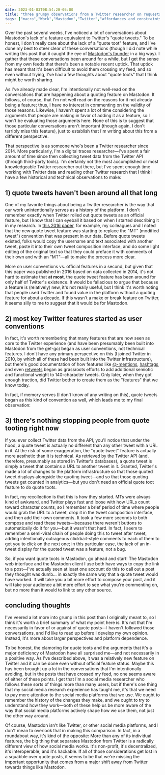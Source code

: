 ```yaml
---
date: 2023-01-03T08:54:20-05:00
title: "three grumpy observations from a Twitter researcher on requests for 'quote toots'"
tags: ["macro","Work","Mastodon","Twitter","affordances and constraints","digital traces research","platforms"]
---
```

Over the past several weeks, I've noticed a lot of conversations about Mastodon's lack of a feature equivalent to Twitter's "quote tweets." To be honest, I don't really care about the lack of a "quote toot" feature, and I've done my best to steer clear of these conversations (though I did note while writing this post that it caught the eye of  [Mastodon's founder](https://mastodon.social/@Gargron) in a big way). I gather that these conversations been around for a while, but I get the sense from my own feeds that there's been a notable recent uptick. That uptick has meant that it's been difficult to avoid them crossing my feed, and so even without trying, I've had a few thoughts about "quote toots" that I think might be worth sharing.

As I've already made clear, I'm intentionally not well-read on the conversations that are happening about a quoting feature on Mastodon. It follows, of course, that I'm not well read on the reasons for it not already being a feature; thus, I have no interest in commenting on the validity of those reasons. Likewise, I haven't spent a lot of time considering the arguments that people are making in favor of adding it as a feature, so I won't be evaluating those arguments here. None of this is to suggest that those particular conversations aren't important (though again, I don't terribly miss this feature), just to establish that I'm writing about this from a different perspective. 

That perspective is as someone who's been a Twitter researcher since 2014. More particularly, I'm a digital traces researcher—I've spent a fair amount of time since then collecting tweet data from the Twitter API (through third-party tools). I'm certainly not the most accomplished or most knowledgeable Twitter researcher out there, but I've spent enough time working with Twitter data and reading other Twitter research that I think I have a few historical and technical observations to make: 

## 1) quote tweets haven't been around all that long

One of my favorite things about being a Twitter researcher is the way that our work unintentionally serves as a history of the platform. I don't remember exactly when Twitter rolled out quote tweets as an official feature, but I know that I can eyeball it based on when I started describing it in my research. In [this 2016 paper](https://journals.sagepub.com/doi/10.1177/2042753016672131), for example, my colleagues and I noted that the new quote tweet feature was starting to replace the "MT" (modified tweet") convention that was present in our data. Before quote tweets existed, folks would copy the username and text associated with another tweet, paste it into their own tweet composition interface, and do some light editing of the original text so that they could preface it with comments of their own and with an "MT"—all to make the process more clear.

More on user conventions vs. official features in a second, but given that this paper was published in 2016 based on data collected in 2014, it's not hard to estimate that **at most**, the quote tweet feature has been around for only half of Twitter's existence. It would be fallacious to argue that because a feature is (relatively) new, it's not really useful, but I think it's worth noting that people used Twitter and found value in the platform without a quoting feature for about a decade. If this wasn't a make or break feature on Twitter, it seems silly to me to suggest that it would be for Mastodon.

## 2) most key Twitter features started as user conventions

In fact, it's worth remembering that many features that are now seen as core to the Twitter experience (and have been presumably been built into Mastodon from the get-go) began as user conventions, not technical features. I don't have any primary perspective on this (I joined Twitter in 2010, by which all of these had been built into the Twitter infrastructure), but there's good documentation of how features like [@-mentions](https://info.sice.indiana.edu/~herring/honeycutt.herring.2009.pdf), [hashtags](https://www.nytimes.com/2011/06/12/fashion/hashtags-a-new-way-for-tweets-cultural-studies.html?_r=1&pagewanted=all), and even [retweets](https://ieeexplore.ieee.org/abstract/document/5428313) began as grassroots efforts to add additional semiotic and functional weight to 140-character tweets. Only later, when they got enough traction, did Twitter bother to create them as the "features" that we know today.

In fact, if memory serves (I don't know of any writing on this), quote tweets began as this kind of convention as well, which leads me to my final observation: 

## 3) there's nothing stopping people from quote tooting right now

If you ever collect Twitter data from the API, you'll notice that under the hood, a quote tweet is actually no different than any other tweet with a URL in it. At the risk of some exaggeration, the "quote tweet" feature is actually more aesthetic than it is technical. As retrieved by the Twitter API (and, therefore, presumably as stored in Twitter's databases), a quote tweet is simply a tweet that contains a URL to another tweet in it. Granted, Twitter's made a lot of changes to the platform infrastructure so that those quoted tweet displays alongside the quoting tweet—and so that those quoting tweets get counted in analytics—but you don't need an official quote toot feature to do quote toots.

In fact, my recollection is that this is how they started. MTs were always kind of awkward, and Twitter plays fast and loose with how URLs count toward character counts, so I remember a brief period of time where people would grab the URL to a tweet, drop it in the tweet composition interface, and then add their own comments. It took a few more seconds to both compose and read these tweets—because there weren't buttons to automatically do it for you—but it wasn't that hard. In fact, I seem to remember a semi-viral chain of people doing this to tweet after tweet, adding intentionally outrageous clickbait-style comments to each of them to get you to click on the next one; in this particular case, the lack of an in-tweet display for the quoted tweet was a feature, not a bug. 

So, if you want quote toots in Mastodon, go ahead and start! The Mastodon web interface and the Mastodon client I use both have ways to copy the link to a post—I've actually seen at least one account do this to call out a post they thought was dumb... in exactly the same way that a quote tweet would have worked. It will take you a bit more effort to compose your post, and it will take your audience a bit more effort to see what you're commenting on, but no more than it would to link to any other source. 

## concluding thoughts

I've veered a lot more into grump in this post than I originally meant to, so I think it's worth a brief summary of what my point here is. It's not that I'm necessarily in favor of or against of quote posts—I haven't followed those conversations, and I'd like to read up before I develop my own opinion. Instead, it's more about larger perspectives and platform dependence. 

To be honest, the clamoring for quote toots and the arguments that it's a major deficiency of Mastodon have all surprised me—and not necessarily in a positive way. As I've described above, it was a relatively new feature on Twitter and it can be done even without official feature status. Maybe this has been brought up a lot in the conversations that I'm intentionally avoiding, but in the posts that have crossed my feed, no one seems aware of either of these points. I get that I'm a social media researcher who follows these sorts of things more than many users, but if there's one thing that my social media research experience has taught me, it's that we need to pay more attention to the social media platforms that we use. We ought to remember the history of the changes they make, and we ought to try to understand how they work—both of these help us be more aware of the way that social media platforms actively shape how we use them, not just the other way around.

Of course, Mastodon isn't like Twitter, or other social media platforms, and I don't mean to overlook that in making this comparison. In fact, in a roundabout way, it's kind of the opposite: More than any of its individual features, the big thing that separates Mastodon from Twitter is a radically different view of how social media works. It's non-profit, it's decentralized, it's interoperable, and it's hackable. If all of those considerations get lost in a squabble over quote posts, it seems to be that we're missing the important opportunity that comes from a major shift away from Twitter towards things like Mastodon. 